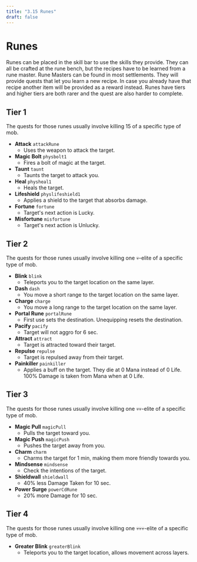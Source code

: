 ```yaml
---
title: "3.15 Runes"
draft: false
---
```

# Runes

Runes can be placed in the skill bar to use the skills they provide.
They can all be crafted at the rune bench, but the recipes have to be learned from a rune master.
Rune Masters can be found in most settlements. They will provide quests that let you learn a new recipe.
In case you already have that recipe another item will be provided as a reward instead.
Runes have tiers and higher tiers are both rarer and the quest are also harder to complete.

## Tier 1

The quests for those runes usually involve killing 15 of a specific type of mob.

- **Attack** `attackRune`
  - Uses the weapon to attack the target.
- **Magic Bolt** `physbolt1`
  - Fires a bolt of magic at the target.
- **Taunt** `taunt`
  - Taunts the target to attack you.
- **Heal** `physheal1`
  - Heals the target.
- **Lifeshield** `physlifeshield1`
  - Applies a shield to the target that absorbs damage.
- **Fortune** `fortune`
  - Target's next action is Lucky.
- **Misfortune** `misfortune`
  - Target's next action is Unlucky.

## Tier 2

The quests for those runes usually involve killing one 💀-elite of a specific type of mob.

- **Blink** `blink`
  - Teleports you to the target location on the same layer.
- **Dash** `dash`
  - You move a short range to the target location on the same layer.
- **Charge** `charge`
  - You move a long range to the target location on the same layer.
- **Portal Rune** `portalRune`
  - First use sets the destination. Unequipping resets the destination.
- **Pacify** `pacify`
  - Target will not aggro for 6 sec.
- **Attract** `attract`
  - Target is attracted toward their target.
- **Repulse** `repulse`
  - Target is repulsed away from their target.
- **Painkiller** `painkiller`
  - Applies a buff on the target. They die at 0 Mana instead of 0 Life. 100% Damage is taken from Mana when at 0 Life.

## Tier 3

The quests for those runes usually involve killing one 💀💀-elite of a specific type of mob.

- **Magic Pull** `magicPull`
  - Pulls the target toward you.
- **Magic Push** `magicPush`
  - Pushes the target away from you.
- **Charm** `charm`
  - Charms the target for 1 min, making them more friendly towards you.
- **Mindsense** `mindsense`
  - Check the intentions of the target.
- **Shieldwall** `shieldwall`
  - 40% less Damage Taken for 10 sec.
- **Power Surge** `powerCdRune`
  - 20% more Damage for 10 sec.

## Tier 4

The quests for those runes usually involve killing one 💀💀💀-elite of a specific type of mob.

- **Greater Blink** `greaterBlink`
  - Teleports you to the target location, allows movement across layers.
